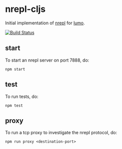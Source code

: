 # nrepl-cljs

Initial implementation of [nrepl](https://github.com/nrepl/nrepl) for
[lumo](https://github.com/anmonteiro/lumo).

[![Build Status](https://travis-ci.org/djblue/nrepl-cljs.svg?branch=master)](https://travis-ci.org/djblue/nrepl-cljs)

## start

To start an nrepl server on port 7888, do:

    npm start

## test

To run tests, do:

    npm test

##  proxy

To run a tcp proxy to investigate the nrepl protocol, do:

    npm run proxy <destination-port>
